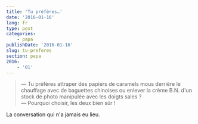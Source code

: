 ```yaml
---
title: 'Tu préfères…'
date: '2016-01-16'
lang: fr
type: post
categories:
    - papa
publishDate: '2016-01-16'
slug: tu-preferes
section: papa
2016:
    - '01'
---
```


> — Tu préfères attraper des papiers de caramels mous derrière le chauffage avec de baguettes chinoises ou enlever la crème B.N. d'un stock de photo manipulée avec les doigts sales ?  
> — Pourquoi choisir, les deux bien sûr !

La conversation qui n'a jamais eu lieu.
